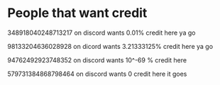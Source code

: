 # People that want credit

348918040248713217 on discord wants 0.01% credit here ya go

98133204636028928 on dicord wants 3.21333125% credit here ya go

94762492923748352 on discord wants 10^-69 % credit here

579731384868798464 on discord wants 0 credit here it goes

